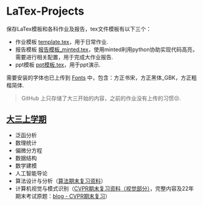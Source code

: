 # LaTex-Projects
保存LaTex模板和各科作业及报告，tex文件模板有以下三个：

- 作业模板 [template.tex](./template.pdf)，用于日常作业.
- 报告模板 [报告模板_minted.tex](./报告模板_minted.pdf)，使用minted利用python协助实现代码高亮，需要进行相关配置，用于完成大作业报告.
- ppt模板 [ppt模板.tex](./ppt模板.tex)，用于ppt演示.

需要安装的字体也已上传到 [Fonts](./Fonts) 中，包含：方正书宋，方正黑体_GBK，方正粗楷简体.

> GitHub 上只存储了大三开始的内容，之前的作业没有上传的习惯😣.

## [大三上学期](./大三上)

- 泛函分析
- 数理统计
- 偏微分方程
- 数据结构
- 数学建模
- 人工智能导论
- 算法设计与分析（[算法期末复习资料](./大三上/Algorithm/final_review/算法设计总复习.pdf)）
- 计算机视觉与模式识别（[CVPR期末复习资料（视觉部分）](./大三上/CVPR/final_review/CVPR期末复习.pdf)，完整内容及22年期末考试原题：[blog - CVPR期末复习](https://wty-yy.space/posts/23744/)）
